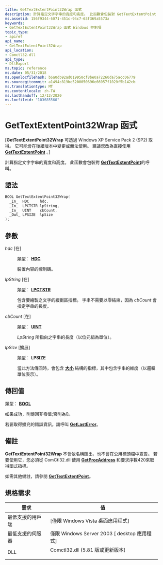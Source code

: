 ```yaml
---
title: GetTextExtentPoint32Wrap 函式
description: 計算指定文字字串的寬度和高度。 此函數會包裝對 GetTextExtentPoint 的呼叫。
ms.assetid: 156f9344-6071-451c-94c7-63f369a5573a
keywords:
- GetTextExtentPoint32Wrap 函式 Windows 控制項
topic_type:
- apiref
api_name:
- GetTextExtentPoint32Wrap
api_location:
- Comctl32.dll
api_type:
- DllExport
ms.topic: reference
ms.date: 05/31/2018
ms.openlocfilehash: b6a0db92ad019950cf8be0a72260da75acc06779
ms.sourcegitcommit: a1494c819bc5200050696e66057f1020f5b142cb
ms.translationtype: MT
ms.contentlocale: zh-TW
ms.lasthandoff: 12/12/2020
ms.locfileid: "103685560"
---
```

# <a name="gettextextentpoint32wrap-function"></a>GetTextExtentPoint32Wrap 函式

\[**GetTextExtentPoint32Wrap** 可透過 Windows XP Service Pack 2 (SP2) 取得。 它可能會在後續版本中變更或無法使用。 建議您改為直接使用 [**GetTextExtentPoint**](/windows/desktop/api/wingdi/nf-wingdi-gettextextentpointa) 。\]

計算指定文字字串的寬度和高度。 此函數會包裝對 [**GetTextExtentPoint**](/windows/desktop/api/wingdi/nf-wingdi-gettextextentpointa)的呼叫。

## <a name="syntax"></a>語法


```C++
BOOL GetTextExtentPoint32Wrap(
  _In_  HDC     hdc,
  _In_  LPCTSTR lpString,
  _In_  UINT    cbCount,
  _Out_ LPSIZE  lpSize
);
```



## <a name="parameters"></a>參數

<dl> <dt>

*hdc* \[在\]
</dt> <dd>

類型： **[ **HDC**](/windows/desktop/WinProg/windows-data-types)**

裝置內容的控制碼。

</dd> <dt>

*lpString* \[在\]
</dt> <dd>

類型： **[ **LPCTSTR**](/windows/desktop/WinProg/windows-data-types)**

包含要繪製之文字的緩衝區指標。 字串不需要以零結束，因為 *cbCount* 會指定字串的長度。

</dd> <dt>

*cbCount* \[在\]
</dt> <dd>

類型： **[ **UINT**](/windows/desktop/WinProg/windows-data-types)**

*LpString* 所指向之字串的長度（以位元組為單位）。

</dd> <dt>

*lpSize* \[擴展\]
</dt> <dd>

類型： **LPSIZE**

當此方法傳回時，會包含 [**大小**](/previous-versions//dd145106(v=vs.85)) 結構的指標，其中包含字串的維度（以邏輯單位表示）。

</dd> </dl>

## <a name="return-value"></a>傳回值

類型： **[ **BOOL**](/windows/desktop/WinProg/windows-data-types)**

如果成功，則傳回非零值;否則為0。

若要取得擴充的錯誤資訊，請呼叫 [**GetLastError**](/windows/desktop/api/errhandlingapi/nf-errhandlingapi-getlasterror)。

## <a name="remarks"></a>備註

**GetTextExtentPoint32Wrap** 不會依名稱匯出，也不會在公用標頭檔中宣告。 若要使用它，您必須從 ComCtl32.dll 使用 [**GetProcAddress**](/windows/desktop/api/libloaderapi/nf-libloaderapi-getprocaddress) 和要求序數420來取得函式指標。

如需其他備註，請參閱 [**GetTextExtentPoint**](/windows/desktop/api/wingdi/nf-wingdi-gettextextentpointa)。

## <a name="requirements"></a>規格需求



| 需求 | 值 |
|-------------------------------------|-----------------------------------------------------------------------------------------------------------------|
| 最低支援的用戶端<br/> | \[僅限 Windows Vista 桌面應用程式\]<br/>                                                                  |
| 最低支援的伺服器<br/> | 僅限 Windows Server 2003 \[ desktop 應用程式\]<br/>                                                            |
| DLL<br/>                      | <dl> <dt>Comctl32.dll (5.81 版或更新版本) </dt> </dl> |



 

